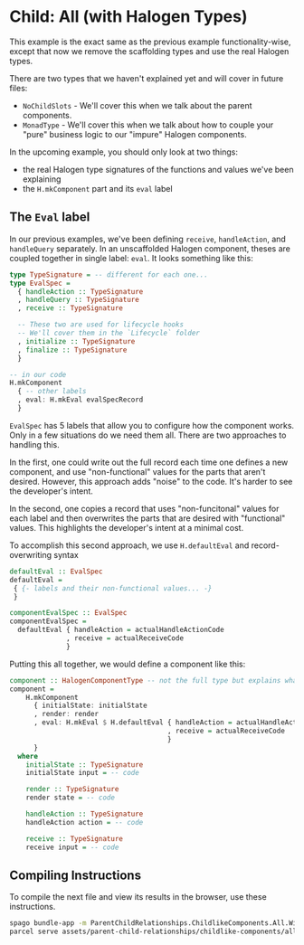# Child: All (with Halogen Types)

This example is the exact same as the previous example functionality-wise, except that now we remove the scaffolding types and use the real Halogen types.

There are two types that we haven't explained yet and will cover in future files:
- `NoChildSlots` - We'll cover this when we talk about the parent components.
- `MonadType` - We'll cover this when we talk about how to couple your "pure" business logic to our "impure" Halogen components.

In the upcoming example, you should only look at two things:
- the real Halogen type signatures of the functions and values we've been explaining
- the `H.mkComponent` part and its `eval` label

## The `Eval` label

In our previous examples, we've been defining `receive`, `handleAction`, and `handleQuery` separately. In an unscaffolded Halogen component, theses are coupled together in single label: `eval`. It looks something like this:
```purescript
type TypeSignature = -- different for each one...
type EvalSpec =
  { handleAction :: TypeSignature
  , handleQuery :: TypeSignature
  , receive :: TypeSignature

  -- These two are used for lifecycle hooks
  -- We'll cover them in the `Lifecycle` folder
  , initialize :: TypeSignature
  , finalize :: TypeSignature
  }

-- in our code
H.mkComponent
  { -- other labels
  , eval: H.mkEval evalSpecRecord
  }
```
`EvalSpec` has 5 labels that allow you to configure how the component works. Only in a few situations do we need them all. There are two approaches to handling this.

In the first, one could write out the full record each time one defines a new component, and use "non-functional" values for the parts that aren't desired. However, this approach adds "noise" to the code. It's harder to see the developer's intent.

In the second, one copies a record that uses "non-funcitonal" values for each label and then overwrites the parts that are desired with "functional" values. This highlights the developer's intent at a minimal cost.

To accomplish this second approach, we use `H.defaultEval` and record-overwriting syntax
```purescript
defaultEval :: EvalSpec
defaultEval =
 { {- labels and their non-functional values... -}
 }

componentEvalSpec :: EvalSpec
componentEvalSpec =
  defaultEval { handleAction = actualHandleActionCode
              , receive = actualReceiveCode
              }
```

Putting this all together, we would define a component like this:
```purescript
component :: HalogenComponentType -- not the full type but explains what this is
component =
    H.mkComponent
      { initialState: initialState
      , render: render
      , eval: H.mkEval $ H.defaultEval { handleAction = actualHandleActionCode
                                       , receive = actualReceiveCode
                                       }
      }
  where
    initialState :: TypeSignature
    initialState input = -- code

    render :: TypeSignature
    render state = -- code

    handleAction :: TypeSignature
    handleAction action = -- code

    receive :: TypeSignature
    receive input = -- code
```

## Compiling Instructions

To compile the next file and view its results in the browser, use these instructions.

```bash
spago bundle-app -m ParentChildRelationships.ChildlikeComponents.All.WithHalogenTypes -t assets/parent-child-relationships/childlike-components/all--with-halogen-types.js
parcel serve assets/parent-child-relationships/childlike-components/all--with-halogen-types.html -o child-all--with-halogen-types--parcelified.html --open
```
